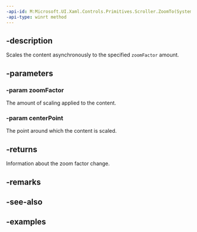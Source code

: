 ```yaml
---
-api-id: M:Microsoft.UI.Xaml.Controls.Primitives.Scroller.ZoomTo(System.Single,Windows.Foundation.IReference{Windows.Foundation.Numerics.Vector2})
-api-type: winrt method
---
```


## -description

Scales the content asynchronously to the specified `zoomFactor` amount.

## -parameters

### -param zoomFactor

The amount of scaling applied to the content.

### -param centerPoint

The point around which the content is scaled.

## -returns

Information about the zoom factor change.

## -remarks

## -see-also

## -examples


